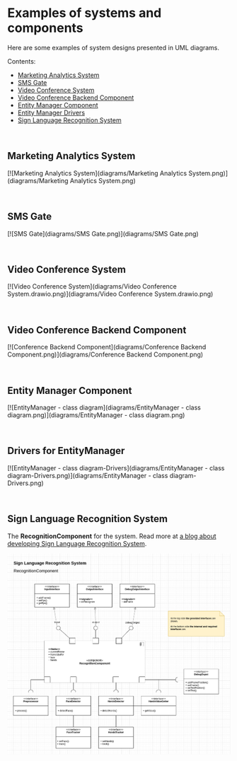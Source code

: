# Examples of systems and components

Here are some examples of system designs presented in UML diagrams.

Contents:
- [Marketing Analytics System](#marketing-analytics-system)
- [SMS Gate](#sms-gate)
- [Video Conference System](#video-conference-system)
- [Video Conference Backend Component](#video-conference-backend-component)
- [Entity Manager Component](#entity-manager-component)
- [Entity Manager Drivers](#drivers-for-entitymanager)
- [Sign Language Recognition System](#sign-language-recognition-system)

<br/>

## Marketing Analytics System
[![Marketing Analytics System](diagrams/Marketing Analytics System.png)](diagrams/Marketing Analytics System.png)

<br/>

## SMS Gate
[![SMS Gate](diagrams/SMS Gate.png)](diagrams/SMS Gate.png)

<br/>

## Video Conference System
[![Video Conference System](diagrams/Video Conference System.drawio.png)](diagrams/Video Conference System.drawio.png)

<br/>

## Video Conference Backend Component
[![Conference Backend Component](diagrams/Conference Backend Component.png)](diagrams/Conference Backend Component.png)

<br/>

## Entity Manager Component
[![EntityManager - class diagram](diagrams/EntityManager - class diagram.png)](diagrams/EntityManager - class diagram.png)

<br/>

## Drivers for EntityManager
[![EntityManager - class diagram-Drivers](diagrams/EntityManager - class diagram-Drivers.png)](diagrams/EntityManager - class diagram-Drivers.png)

<br/>

## Sign Language Recognition System

The **RecognitionComponent** for the system. Read more at [a blog about developing Sign Language Recognition System](/slrs/).

[![RecognitionComponent diagram](diagrams/RecognitionComponent.2.drawio.png)](diagrams/RecognitionComponent.2.drawio.png)

